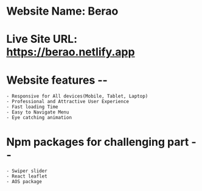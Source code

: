 # Website Name: Berao 
# Live Site URL: https://berao.netlify.app
# Website features --
    - Responsive for All devices(Mobile, Tablet, Laptop)
    - Professional and Attractive User Experience
    - Fast loading Time
    - Easy to Navigate Menu
    - Eye catching animation
# Npm packages for challenging part --
    - Swiper slider
    - React leaflet
    - AOS package
